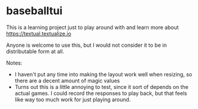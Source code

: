 # baseballtui

This is a learning project just to play around with and learn more about https://textual.textualize.io


Anyone is welcome to use this, but I would not consider it to be in distributable form at all.   

Notes: 
* I haven't put any time into making the layout work well when resizing, so there are a decent amount of magic values
* Turns out this is a little annoying to test, since it sort of depends on the actual games.  I could record the responses to play back, but that feels like way too much work for just playing around.